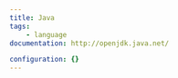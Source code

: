 ```yaml
---
title: Java
tags:
    - language
documentation: http://openjdk.java.net/

configuration: {}
---
```

